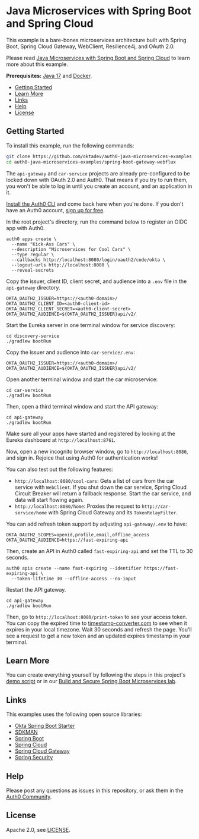 # Java Microservices with Spring Boot and Spring Cloud

This example is a bare-bones microservices architecture built with Spring Boot, Spring Cloud Gateway, WebClient, Resilience4j, and OAuth 2.0.

Please read [Java Microservices with Spring Boot and Spring Cloud](https://auth0.com/blog/java-spring-boot-microservices/) to learn more about this example.

**Prerequisites:** [Java 17](https://sdkman.io/sdks#java) and [Docker](https://docs.docker.com/engine/install/).

* [Getting Started](#getting-started)
* [Learn More](#learn-more)
* [Links](#links)
* [Help](#help)
* [License](#license)

## Getting Started

To install this example, run the following commands:

```bash
git clone https://github.com/oktadev/auth0-java-microservices-examples.git
cd auth0-java-microservices-examples/spring-boot-gateway-webflux
```

The `api-gateway` and `car-service` projects are already pre-configured to be locked down with OAuth 2.0 and Auth0. That means if you try to run them, you won't be able to log in until you create an account, and an application in it.

[Install the Auth0 CLI](https://github.com/auth0/auth0-cli) and come back here when you're done. If you don't have an Auth0 account, [sign up for free](https://auth0.com/signup).

In the root project's directory, run the command below to register an OIDC app with Auth0.

```shell
auth0 apps create \
  --name "Kick-Ass Cars" \
  --description "Microservices for Cool Cars" \
  --type regular \
  --callbacks http://localhost:8080/login/oauth2/code/okta \
  --logout-urls http://localhost:8080 \
  --reveal-secrets
```

Copy the issuer, client ID, client secret, and audience into a `.env` file in the `api-gateway` directory.

```dotenv
OKTA_OAUTH2_ISSUER=https://<auth0-domain>/
OKTA_OAUTH2_CLIENT_ID=<auth0-client-id>
OKTA_OAUTH2_CLIENT_SECRET=<auth0-client-secret>
OKTA_OAUTH2_AUDIENCE=${OKTA_OAUTH2_ISSUER}api/v2/
```

Start the Eureka server in one terminal window for service discovery:

```shell
cd discovery-service
./gradlew bootRun
```

Copy the issuer and audience into `car-service/.env`:

```dotenv
OKTA_OAUTH2_ISSUER=https://<auth0-domain>/
OKTA_OAUTH2_AUDIENCE=${OKTA_OAUTH2_ISSUER}api/v2/
```

Open another terminal window and start the car microservice:

```shell
cd car-service
./gradlew bootRun
```

Then, open a third terminal window and start the API gateway:

```shell
cd api-gateway
./gradlew bootRun
```

Make sure all your apps have started and registered by looking at the Eureka dashboard at `http://localhost:8761`.

Now, open a new incognito browser window, go to `http://localhost:8080`, and sign in. Rejoice that using Auth0 for authentication works!

You can also test out the following features:

- `http://localhost:8080/cool-cars`: Gets a list of cars from the car service with `WebClient`. If you shut down the car service, Spring Cloud Circuit Breaker will return a fallback response. Start the car service, and data will start flowing again.
- `http://localhost:8080/home`: Proxies the request to `http://car-service/home` with Spring Cloud Gateway and its `TokenRelayFilter`.

You can add refresh token support by adjusting `api-gateway/.env` to have:

```dotenv
OKTA_OAUTH2_SCOPES=openid,profile,email,offline_access
OKTA_OAUTH2_AUDIENCE=https://fast-expiring-api
```

Then, create an API in Auth0 called `fast-expiring-api` and set the TTL to 30 seconds.
 
```shell
auth0 apis create --name fast-expiring --identifier https://fast-expiring-api \
  --token-lifetime 30 --offline-access --no-input
```

Restart the API gateway. 

```shell
cd api-gateway
./gradlew bootRun
```

Then, go to `http://localhost:8080/print-token` to see your access token. You can copy the expired time to [timestamp-converter.com](https://www.timestamp-converter.com/) to see when it expires in your local timezone. Wait 30 seconds and refresh the page. You'll see a request to get a new token and an updated expires timestamp in your terminal.

## Learn More

You can create everything yourself by following the steps in this project's [demo script](demo.adoc) or in our [Build and Secure Spring Boot Microservices lab](https://developer.auth0.com/resources/labs/authorization/securing-spring-boot-microservices#introduction).

## Links

This examples uses the following open source libraries:

* [Okta Spring Boot Starter](https://github.com/okta/okta-spring-boot)
* [SDKMAN](https://sdkman.io/)
* [Spring Boot](https://spring.io/projects/spring-boot)
* [Spring Cloud](https://spring.io/projects/spring-cloud)
* [Spring Cloud Gateway](https://spring.io/projects/spring-cloud-gateway)
* [Spring Security](https://spring.io/projects/spring-security)

## Help

Please post any questions as issues in this repository, or ask them in the [Auth0 Community](https://community.auth0.com/).

## License

Apache 2.0, see [LICENSE](LICENSE).
